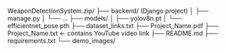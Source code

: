 WeaponDetectionSystem.zip/
├── backend/ (Django project)
│   ├── manage.py
│   └── ...
├── models/
│   ├── yolov8n.pt
│   └── efficientnet_pose.pth
├── dataset_links.txt
├── Project_Name.pdf
├── Project_Name.txt  ← contains YouTube video link
├── README.md
├── requirements.txt
└── demo_images/
